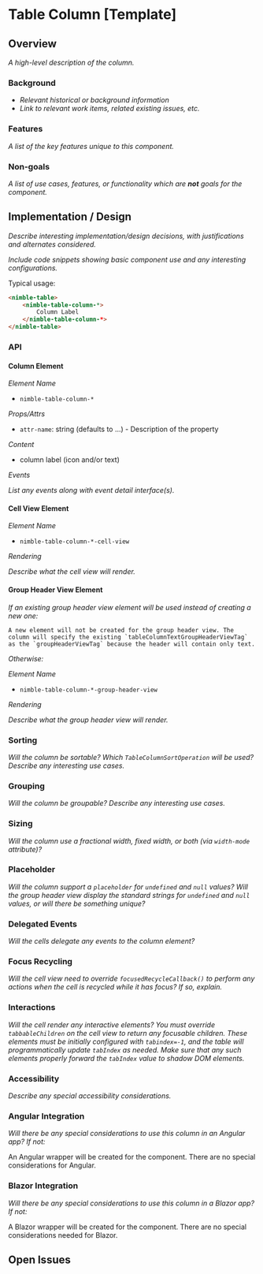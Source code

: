 # Table Column [Template]

## Overview

*A high-level description of the column.*

### Background

- *Relevant historical or background information*
- *Link to relevant work items, related existing issues, etc.*

### Features

*A list of the key features unique to this component.*

### Non-goals

*A list of use cases, features, or functionality which are **not** goals for the component.*

## Implementation / Design

*Describe interesting implementation/design decisions, with justifications and alternates considered.*

*Include code snippets showing basic component use and any interesting configurations.*

Typical usage:

```html
<nimble-table>
    <nimble-table-column-*>
        Column Label
    </nimble-table-column-*>
</nimble-table>
```

### API

#### Column Element

_Element Name_

-   `nimble-table-column-*`

_Props/Attrs_

-   `attr-name`: string (defaults to ...) - Description of the property

_Content_

-   column label (icon and/or text)

_Events_

*List any events along with event detail interface(s).*

#### Cell View Element

_Element Name_

-   `nimble-table-column-*-cell-view`

_Rendering_

*Describe what the cell view will render.*

#### Group Header View Element

*If an existing group header view element will be used instead of creating a new one:*

    A new element will not be created for the group header view. The column will specify the existing `tableColumnTextGroupHeaderViewTag` as the `groupHeaderViewTag` because the header will contain only text.

*Otherwise:*

_Element Name_

-   `nimble-table-column-*-group-header-view`

_Rendering_

*Describe what the group header view will render.*

### Sorting

*Will the column be sortable? Which `TableColumnSortOperation` will be used? Describe any interesting use cases.* 

### Grouping

*Will the column be groupable? Describe any interesting use cases.*

### Sizing

*Will the column use a fractional width, fixed width, or both (via `width-mode` attribute)?*

### Placeholder

*Will the column support a `placeholder` for `undefined` and `null` values? Will the group header view display the standard strings for `undefined` and `null` values, or will there be something unique?*

### Delegated Events

*Will the cells delegate any events to the column element?*

### Focus Recycling

*Will the cell view need to override `focusedRecycleCallback()` to perform any actions when the cell is recycled while it has focus? If so, explain.*

### Interactions

*Will the cell render any interactive elements? You must override `tabbableChildren` on the cell view to return any focusable children. These elements must be initially configured with `tabindex=-1`, and the table will programmatically update `tabIndex` as needed. Make sure that any such elements properly forward the `tabIndex` value to shadow DOM elements.*

### Accessibility

*Describe any special accessibility considerations.*

### Angular Integration

*Will there be any special considerations to use this column in an Angular app? If not:*

An Angular wrapper will be created for the component. There are no special considerations for Angular.

### Blazor Integration

*Will there be any special considerations to use this column in a Blazor app? If not:*

A Blazor wrapper will be created for the component. There are no special considerations needed for Blazor.

## Open Issues
